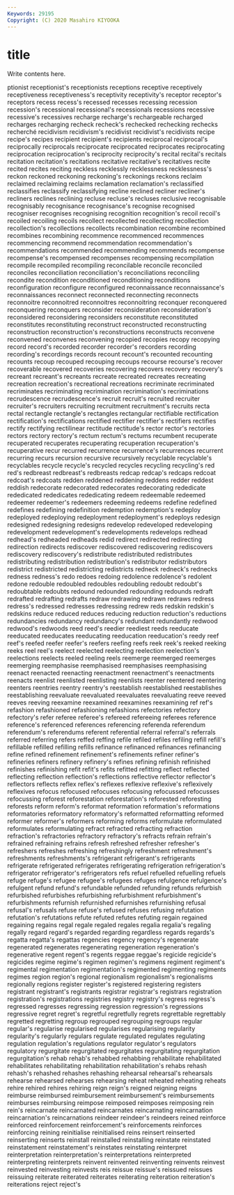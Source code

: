 ```yaml
---
Keywords: 29195
Copyright: (C) 2020 Masahiro KIYOOKA
---
```


# title

Write contents here.

ptionist receptionist's receptionists receptions receptive receptively
receptiveness receptiveness's receptivity receptivity's receptor receptor's receptors recess recess's recessed
recesses recessing recession recession's recessional recessional's recessionals recessions recessive recessive's
recessives recharge recharge's rechargeable recharged recharges recharging recheck recheck's rechecked
rechecking rechecks recherché recidivism recidivism's recidivist recidivist's recidivists recipe recipe's
recipes recipient recipient's recipients reciprocal reciprocal's reciprocally reciprocals reciprocate reciprocated
reciprocates reciprocating reciprocation reciprocation's reciprocity reciprocity's recital recital's recitals recitation
recitation's recitations recitative recitative's recitatives recite recited recites reciting reckless
recklessly recklessness recklessness's reckon reckoned reckoning reckoning's reckonings reckons reclaim
reclaimed reclaiming reclaims reclamation reclamation's reclassified reclassifies reclassify reclassifying recline
reclined recliner recliner's recliners reclines reclining recluse recluse's recluses reclusive
recognisable recognisably recognisance recognisance's recognise recognised recogniser recognises recognising recognition
recognition's recoil recoil's recoiled recoiling recoils recollect recollected recollecting recollection
recollection's recollections recollects recombination recombine recombined recombines recombining recommence recommenced
recommences recommencing recommend recommendation recommendation's recommendations recommended recommending recommends recompense
recompense's recompensed recompenses recompensing recompilation recompile recompiled recompiling reconcilable reconcile
reconciled reconciles reconciliation reconciliation's reconciliations reconciling recondite recondition reconditioned reconditioning
reconditions reconfiguration reconfigure reconfigured reconnaissance reconnaissance's reconnaissances reconnect reconnected reconnecting
reconnects reconnoitre reconnoitred reconnoitres reconnoitring reconquer reconquered reconquering reconquers reconsider
reconsideration reconsideration's reconsidered reconsidering reconsiders reconstitute reconstituted reconstitutes reconstituting reconstruct
reconstructed reconstructing reconstruction reconstruction's reconstructions reconstructs reconvene reconvened reconvenes reconvening
recopied recopies recopy recopying record record's recorded recorder recorder's recorders
recording recording's recordings records recount recount's recounted recounting recounts recoup
recouped recouping recoups recourse recourse's recover recoverable recovered recoveries recovering
recovers recovery recovery's recreant recreant's recreants recreate recreated recreates recreating
recreation recreation's recreational recreations recriminate recriminated recriminates recriminating recrimination recrimination's
recriminations recrudescence recrudescence's recruit recruit's recruited recruiter recruiter's recruiters recruiting
recruitment recruitment's recruits recta rectal rectangle rectangle's rectangles rectangular rectifiable
rectification rectification's rectifications rectified rectifier rectifier's rectifiers rectifies rectify rectifying
rectilinear rectitude rectitude's rector rector's rectories rectors rectory rectory's rectum
rectum's rectums recumbent recuperate recuperated recuperates recuperating recuperation recuperation's recuperative
recur recurred recurrence recurrence's recurrences recurrent recurring recurs recursion recursive
recursively recyclable recyclable's recyclables recycle recycle's recycled recycles recycling recycling's
red red's redbreast redbreast's redbreasts redcap redcap's redcaps redcoat redcoat's
redcoats redden reddened reddening reddens redder reddest reddish redecorate redecorated
redecorates redecorating rededicate rededicated rededicates rededicating redeem redeemable redeemed redeemer
redeemer's redeemers redeeming redeems redefine redefined redefines redefining redefinition redemption
redemption's redeploy redeployed redeploying redeployment redeployment's redeploys redesign redesigned redesigning
redesigns redevelop redeveloped redeveloping redevelopment redevelopment's redevelopments redevelops redhead redhead's
redheaded redheads redid redirect redirected redirecting redirection redirects rediscover rediscovered
rediscovering rediscovers rediscovery rediscovery's redistribute redistributed redistributes redistributing redistribution redistribution's
redistributor redistributors redistrict redistricted redistricting redistricts redneck redneck's rednecks redness
redness's redo redoes redoing redolence redolence's redolent redone redouble redoubled
redoubles redoubling redoubt redoubt's redoubtable redoubts redound redounded redounding redounds
redraft redrafted redrafting redrafts redraw redrawing redrawn redraws redress redress's
redressed redresses redressing redrew reds redskin redskin's redskins reduce reduced
reduces reducing reduction reduction's reductions redundancies redundancy redundancy's redundant redundantly
redwood redwood's redwoods reed reed's reedier reediest reeds reeducate reeducated
reeducates reeducating reeducation reeducation's reedy reef reef's reefed reefer reefer's
reefers reefing reefs reek reek's reeked reeking reeks reel reel's
reelect reelected reelecting reelection reelection's reelections reelects reeled reeling reels
reemerge reemerged reemerges reemerging reemphasise reemphasised reemphasises reemphasising reenact reenacted
reenacting reenactment reenactment's reenactments reenacts reenlist reenlisted reenlisting reenlists reenter
reentered reentering reenters reentries reentry reentry's reestablish reestablished reestablishes reestablishing
reevaluate reevaluated reevaluates reevaluating reeve reeved reeves reeving reexamine reexamined
reexamines reexamining ref ref's refashion refashioned refashioning refashions refectories refectory
refectory's refer referee referee's refereed refereeing referees reference reference's referenced
references referencing referenda referendum referendum's referendums referent referential referral referral's
referrals referred referring refers reffed reffing refile refiled refiles refiling
refill refill's refillable refilled refilling refills refinance refinanced refinances refinancing
refine refined refinement refinement's refinements refiner refiner's refineries refiners refinery
refinery's refines refining refinish refinished refinishes refinishing refit refit's refits
refitted refitting reflect reflected reflecting reflection reflection's reflections reflective reflector
reflector's reflectors reflects reflex reflex's reflexes reflexive reflexive's reflexively reflexives
refocus refocused refocuses refocusing refocussed refocusses refocussing reforest reforestation reforestation's
reforested reforesting reforests reform reform's reformat reformation reformation's reformations reformatories
reformatory reformatory's reformatted reformatting reformed reformer reformer's reformers reforming reforms
reformulate reformulated reformulates reformulating refract refracted refracting refraction refraction's refractories
refractory refractory's refracts refrain refrain's refrained refraining refrains refresh refreshed
refresher refresher's refreshers refreshes refreshing refreshingly refreshment refreshment's refreshments refreshments's
refrigerant refrigerant's refrigerants refrigerate refrigerated refrigerates refrigerating refrigeration refrigeration's refrigerator
refrigerator's refrigerators refs refuel refuelled refuelling refuels refuge refuge's refugee
refugee's refugees refuges refulgence refulgence's refulgent refund refund's refundable refunded
refunding refunds refurbish refurbished refurbishes refurbishing refurbishment refurbishment's refurbishments refurnish
refurnished refurnishes refurnishing refusal refusal's refusals refuse refuse's refused refuses
refusing refutation refutation's refutations refute refuted refutes refuting regain regained
regaining regains regal regale regaled regales regalia regalia's regaling regally
regard regard's regarded regarding regardless regards regards's regatta regatta's regattas
regencies regency regency's regenerate regenerated regenerates regenerating regeneration regeneration's regenerative
regent regent's regents reggae reggae's regicide regicide's regicides regime regime's
regimen regimen's regimens regiment regiment's regimental regimentation regimentation's regimented regimenting
regiments regimes region region's regional regionalism regionalism's regionalisms regionally regions
register register's registered registering registers registrant registrant's registrants registrar registrar's
registrars registration registration's registrations registries registry registry's regress regress's regressed
regresses regressing regression regression's regressions regressive regret regret's regretful regretfully
regrets regrettable regrettably regretted regretting regroup regrouped regrouping regroups regular
regular's regularise regularised regularises regularising regularity regularity's regularly regulars regulate
regulated regulates regulating regulation regulation's regulations regulator regulator's regulators regulatory
regurgitate regurgitated regurgitates regurgitating regurgitation regurgitation's rehab rehab's rehabbed rehabbing
rehabilitate rehabilitated rehabilitates rehabilitating rehabilitation rehabilitation's rehabs rehash rehash's rehashed
rehashes rehashing rehearsal rehearsal's rehearsals rehearse rehearsed rehearses rehearsing reheat
reheated reheating reheats rehire rehired rehires rehiring reign reign's reigned
reigning reigns reimburse reimbursed reimbursement reimbursement's reimbursements reimburses reimbursing reimpose
reimposed reimposes reimposing rein rein's reincarnate reincarnated reincarnates reincarnating reincarnation
reincarnation's reincarnations reindeer reindeer's reindeers reined reinforce reinforced reinforcement reinforcement's
reinforcements reinforces reinforcing reining reinitialise reinitialised reins reinsert reinserted reinserting
reinserts reinstall reinstalled reinstalling reinstate reinstated reinstatement reinstatement's reinstates reinstating
reinterpret reinterpretation reinterpretation's reinterpretations reinterpreted reinterpreting reinterprets reinvent reinvented reinventing
reinvents reinvest reinvested reinvesting reinvests reis reissue reissue's reissued reissues
reissuing reiterate reiterated reiterates reiterating reiteration reiteration's reiterations reject reject's

